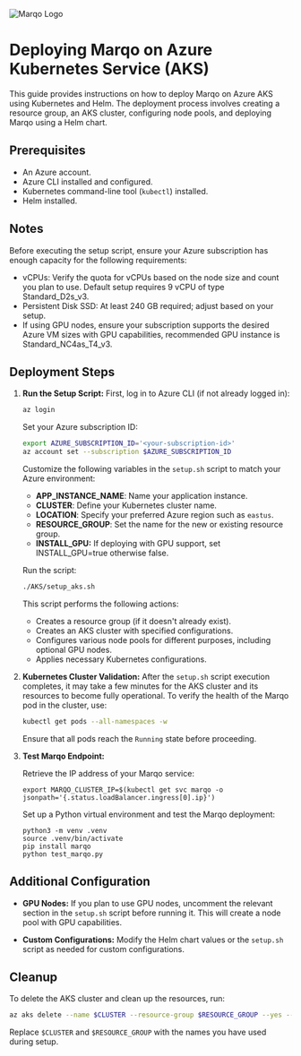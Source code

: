 ![Marqo Logo](../resources/marqo.png)

# Deploying Marqo on Azure Kubernetes Service (AKS)

This guide provides instructions on how to deploy Marqo on Azure AKS using Kubernetes and Helm. The deployment process involves creating a resource group, an AKS cluster, configuring node pools, and deploying Marqo using a Helm chart.

## Prerequisites

- An Azure account.
- Azure CLI installed and configured.
- Kubernetes command-line tool (`kubectl`) installed.
- Helm installed.

## Notes
Before executing the setup script, ensure your Azure subscription has enough capacity for the following requirements:

- vCPUs: Verify the quota for vCPUs based on the node size and count you plan to use. Default setup requires 9 vCPU of type Standard_D2s_v3.
- Persistent Disk SSD: At least 240 GB required; adjust based on your setup.
- If using GPU nodes, ensure your subscription supports the desired Azure VM sizes with GPU capabilities, recommended GPU instance is Standard_NC4as_T4_v3.

## Deployment Steps


1. **Run the Setup Script:**
   First, log in to Azure CLI (if not already logged in):

   ```bash
   az login
   ```

   Set your Azure subscription ID:

   ```bash
   export AZURE_SUBSCRIPTION_ID='<your-subscription-id>'
   az account set --subscription $AZURE_SUBSCRIPTION_ID
   ```

   Customize the following variables in the `setup.sh` script to match your Azure environment:

   - **APP_INSTANCE_NAME**: Name your application instance.
   - **CLUSTER**: Define your Kubernetes cluster name.
   - **LOCATION**: Specify your preferred Azure region such as `eastus`.
   - **RESOURCE_GROUP**: Set the name for the new or existing resource group.
   - **INSTALL_GPU:** If deploying with GPU support, set INSTALL_GPU=true otherwise false.

   Run the script:
   ```bash
   ./AKS/setup_aks.sh
   ```

   This script performs the following actions:
   - Creates a resource group (if it doesn't already exist).
   - Creates an AKS cluster with specified configurations.
   - Configures various node pools for different purposes, including optional GPU nodes.
   - Applies necessary Kubernetes configurations.

3. **Kubernetes Cluster Validation:**
   After the `setup.sh` script execution completes, it may take a few minutes for the AKS cluster and its resources to become fully operational. To verify the health of the Marqo pod in the cluster, use:
   ```bash
   kubectl get pods --all-namespaces -w
   ```
   Ensure that all pods reach the `Running` state before proceeding.

4. **Test Marqo Endpoint:**

   Retrieve the IP address of your Marqo service:
   ```
   export MARQO_CLUSTER_IP=$(kubectl get svc marqo -o jsonpath='{.status.loadBalancer.ingress[0].ip}')
   ```

   Set up a Python virtual environment and test the Marqo deployment:
   ```
   python3 -m venv .venv
   source .venv/bin/activate
   pip install marqo
   python test_marqo.py
   ```

## Additional Configuration

- **GPU Nodes:** If you plan to use GPU nodes, uncomment the relevant section in the `setup.sh` script before running it. This will create a node pool with GPU capabilities.

- **Custom Configurations:** Modify the Helm chart values or the `setup.sh` script as needed for custom configurations.

## Cleanup

To delete the AKS cluster and clean up the resources, run:

```bash
az aks delete --name $CLUSTER --resource-group $RESOURCE_GROUP --yes --no-wait
```

Replace `$CLUSTER` and `$RESOURCE_GROUP` with the names you have used during setup.

